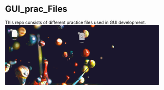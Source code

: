 # GUI_prac_Files
This repo consists of different practice files used in GUI development.
![](test3.gif)
